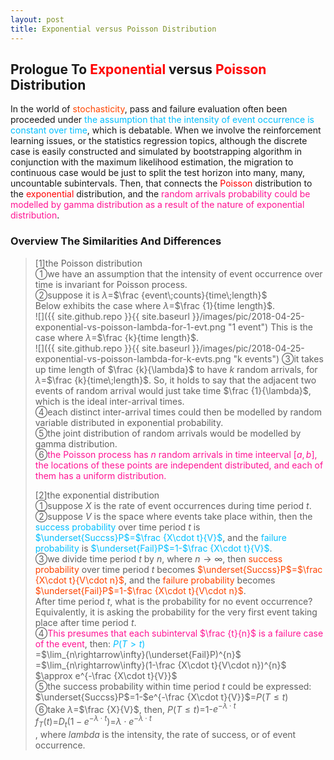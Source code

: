 ```yaml
---
layout: post
title: Exponential versus Poisson Distribution
---
```


## Prologue To <font color="Red">Exponential</font> versus <font color="Red">Poisson</font> Distribution
<p class="message">
In the world of <font color="OrangeRed">stochasticity</font>, pass and failure evaluation often been proceeded under <font color="DeepSkyBlue">the assumption that the intensity of event occurrence is constant over time</font>, which is debatable.  
When we involve the reinforcement learning issues, or the statistics regression topics, although the discrete case is easily constructed and simulated by bootstrapping algorithm in conjunction with the maximum likelihood estimation, the migration to continuous case would be just to split the test horizon into many, many, uncountable subintervals.  
Then, that connects the <font color="Red">Poisson</font> distribution to the <font color="Red">exponential</font> distribution, and the <font color="DeepPink">random arrivals probability could be modelled by gamma distribution as a result of the nature of exponential distribution</font>.  
</p>

### Overview The Similarities And Differences
>[1]the Poisson distribution  
>&#10112;we have an assumption that the intensity of event occurrence over time is invariant for Poisson process.  
>&#10113;suppose it is $\lambda$=$\frac {event\;counts}{time\;length}$  
Below exhibits the case where $\lambda$=$\frac {1}{time length}$.  
![]({{ site.github.repo }}{{ site.baseurl }}/images/pic/2018-04-25-exponential-vs-poisson-lambda-for-1-evt.png "1 event")
This is the case where $\lambda$=$\frac {k}{time length}$.  
![]({{ site.github.repo }}{{ site.baseurl }}/images/pic/2018-04-25-exponential-vs-poisson-lambda-for-k-evts.png "k events")
>&#10114;it takes up time length of $\frac {k}{\lambda}$ to have $k$ random arrivals, for $\lambda$=$\frac {k}{time\;length}$.  So, it holds to say that the adjacent two events of random arrival would just take time $\frac {1}{\lambda}$, which is the ideal inter-arrival times.  
>&#10115;each distinct inter-arrival times could then be modelled by random variable distributed in exponential probability.  
>&#10116;the joint distribution of random arrivals would be modelled by gamma distribution.  
>&#10117;<font color="DeepPink">the Poisson process has $n$ random arrivals in time inteerval $[a,b]$, the locations of these points are independent distributed, and each of them has a uniform distribution.</font>  
>
>[2]the exponential distribution  
>&#10112;suppose $X$ is the rate of event occurrences during time period $t$.  
>&#10113;suppose $V$ is the space where events take place within, then the <font color="DeepSkyBlue">success probability</font> over time period $t$ is <font color="DeepSkyBlue">$\underset{Succss}P$=$\frac {X\cdot t}{V}$</font>, and the <font color="DeepSkyBlue">failure probability</font> is <font color="DeepSkyBlue">$\underset{Fail}P$=$1$-$\frac {X\cdot t}{V}$</font>.  
>&#10114;we divide time period $t$ by $n$, where $n\rightarrow\infty$, then <font color="OrangeRed">success probability</font> over time period $t$ becomes <font color="OrangeRed">$\underset{Succss}P$=$\frac {X\cdot t}{V\cdot n}$</font>, and the <font color="OrangeRed">failure probability</font> becomes <font color="OrangeRed">$\underset{Fail}P$=$1$-$\frac {X\cdot t}{V\cdot n}$</font>.  
>After time period $t$, what is the probability for no event occurrence? Equivalently, it is asking the probability for the very first event taking place after time period $t$.  
>&#10115;<font color="DeepPink">This presumes that each subinterval $\frac {t}{n}$ is a failure case of the event</font>, then:
><font color="DeepSkyBlue">$P(T>t)$</font>  
>=$\lim_{n\rightarrow\infty}(\underset{Fail}P)^{n}$  
>=$\lim_{n\rightarrow\infty}(1-\frac {X\cdot t}{V\cdot n})^{n}$  
>$\approx e^{-\frac {X\cdot t}{V}}$    
>&#10116;the success probability within time period $t$ could be expressed:  
>$\underset{Succss}P$=$1$-$e^{-\frac {X\cdot t}{V}}$=$P(T\le t)$  
>&#10117;take $\lambda$=$\frac {X}{V}$, then, $P(T\le t)$=$1$-$e^{-\lambda\cdot t}$  
>$f_{T}(t)$=$D_{t}(1-e^{-\lambda\cdot t})$=$\lambda\cdot e^{-\lambda\cdot t}$  
>, where $lambda$ is the intensity, the rate of success, or of event occurrence.  

<!-- Γ -->
<!-- \frac{\Gamma(k + n)}{\Gamma(n)} \frac{1}{r^k}  -->
<!-- \mbox{\large$\vert$}\nolimits_0^\infty -->
<!-- \vert_0^\infty -->
<!-- &prime; ′ -->
<!-- &Prime; ″ -->
<!-- $E\lbrack X\rbrack$ -->
<!-- \overline{X_n} -->
<!-- \underset{Succss}P -->
<!-- \frac{{\overline {X_n}}-\mu}{S/\sqrt n} -->
<!-- \lim_{t\rightarrow\infty} -->
<!-- \int_{0}^{a}\lambda\cdot e^{-\lambda\cdot t}\operatorname dt -->

<!-- Notes -->
<!-- <font color="OrangeRed">items, verb, to make it the focus</font> -->
<!-- <font color="Red">KKT</font> -->
<!-- <font color="Red">SMO heuristics</font> -->
<!-- <font color="Red">F</font> distribution -->
<!-- <font color="Red">t</font> distribution -->
<!-- <font color="DeepSkyBlue">suggested item, soft item</font> -->
<!-- <font color="RoyalBlue">old alpha, quiz, example</font> -->
<!-- <font color="Green">new alpha</font> -->

<!-- <font color="DeepPink">positive conclusion, finding</font> -->
<!-- <font color="RosyBrown">negative conclusion, finding</font> -->

<!-- <font color="#00ADAD">policy</font> -->
<!-- <font color="#6100A8">full observable</font> -->
<!-- <font color="#FFAC12">partial observable</font> -->
<!-- <font color="#EB00EB">stochastic</font> -->
<!-- <font color="#8400E6">state transition</font> -->
<!-- <font color="#D600D6">discount factor gamma $\gamma$</font> -->
<!-- <font color="#D600D6">$V(S)$</font> -->
<!-- <font color="#9300FF">immediate reward R(S)</font> -->

<!-- https://www.medcalc.org/manual/gamma_distribution_functions.php -->
<!-- https://www.statlect.com/probability-distributions/student-t-distribution#hid5 -->